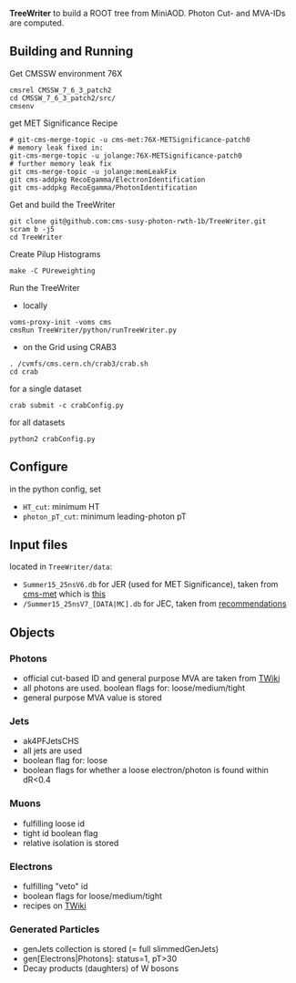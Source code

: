 **TreeWriter** to build a ROOT tree from MiniAOD. Photon Cut- and MVA-IDs are computed.

## Building and Running ##
Get CMSSW environment 76X

```
cmsrel CMSSW_7_6_3_patch2
cd CMSSW_7_6_3_patch2/src/
cmsenv
```
get MET Significance Recipe

```
# git-cms-merge-topic -u cms-met:76X-METSignificance-patch0
# memory leak fixed in:
git-cms-merge-topic -u jolange:76X-METSignificance-patch0
# further memory leak fix
git cms-merge-topic -u jolange:memLeakFix
git cms-addpkg RecoEgamma/ElectronIdentification
git cms-addpkg RecoEgamma/PhotonIdentification
```
Get and build the TreeWriter

```
git clone git@github.com:cms-susy-photon-rwth-1b/TreeWriter.git
scram b -j5
cd TreeWriter
```
Create Pilup Histograms

```
make -C PUreweighting
```
Run the TreeWriter
- locally
```
voms-proxy-init -voms cms
cmsRun TreeWriter/python/runTreeWriter.py
```
- on the Grid using CRAB3
```
. /cvmfs/cms.cern.ch/crab3/crab.sh
cd crab
```
for a single dataset
```
crab submit -c crabConfig.py
```
for all datasets
```
python2 crabConfig.py
```

## Configure ##
in the python config, set
- `HT_cut`: minimum HT
- `photon_pT_cut`: minimum leading-photon pT

## Input files ##
located in `TreeWriter/data`:
- `Summer15_25nsV6.db` for JER (used for MET Significance), taken from [cms-met](https://github.com/cms-met/cmssw/blob/f0ac9b3e56e85d03c8dbe6e5cb101274fb356520/RecoMET/METProducers/test/Summer15_25nsV6.db) which is [this](https://github.com/cms-jet/JRDatabase/blob/aa321717d57773d074b5d328c5e71d473e7cf836/SQLiteFiles/Summer15_25nsV6_MC.db)
- `/Summer15_25nsV7_[DATA|MC].db` for JEC, taken from [recommendations](https://twiki.cern.ch/twiki/bin/view/CMS/JECDataMC)

## Objects ##
### Photons ###
- official cut-based ID and general purpose MVA are taken from [TWiki](https://twiki.cern.ch/twiki/bin/view/CMS/EgammaIDRecipesRun2)
- all photons are used. boolean flags for: loose/medium/tight
- general purpose MVA value is stored

### Jets ###
- ak4PFJetsCHS
- all jets are used
- boolean flag for: loose
- boolean flags for whether a loose electron/photon is found within dR<0.4

### Muons ###
- fulfilling loose id
- tight id boolean flag
- relative isolation is stored

### Electrons ###
- fulfilling "veto" id
- boolean flags for loose/medium/tight
- recipes on [TWiki](https://twiki.cern.ch/twiki/bin/view/CMS/EgammaIDRecipesRun2)

### Generated Particles ###
- genJets collection is stored (= full slimmedGenJets)
- gen[Electrons|Photons]: status=1, pT>30
- Decay products (daughters) of W bosons
